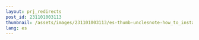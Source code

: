 ```yaml
---
layout: prj_redirects
post_id: 231101003113
thumbnail: /assets/images/231101003113/es-thumb-unclesnote-how_to_install_essential_ubuntu_software_for_software_developers.png
lang: es
---
```

